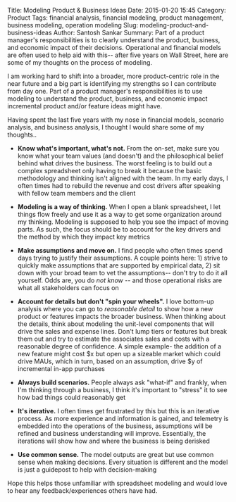 Title: Modeling Product & Business Ideas
Date: 2015-01-20 15:45
Category: Product
Tags: financial analysis, financial modeling, product management, business modeling, operation modeling
Slug: modeling-product-and-business-ideas
Author: Santosh Sankar
Summary: Part of a product manager's responsibilities is to clearly understand the product, business, and economic impact of their decisions. Operational and financial models are often used to help aid with this-- after five years on Wall Street, here are some of my thoughts on the process of modeling.

I am working hard to shift into a broader, more product-centric role in the near future and a big part is identifying my strengths so I can contribute from day one. Part of a product manager's responsibilities is to use modeling to understand the product, business, and economic impact incremental product and/or feature ideas might have. 

Having spent the last five years with my nose in financial models, scenario analysis, and business analysis, I thought I would share some of my thoughts.. 

* **Know what's important, what's not.** From the on-set, make sure you know what your team values (and doesn't) and the philosophical belief behind what drives the business. The worst feeling is to build out a complex spreadsheet only having to break it because the basic methodology and thinking isn't aligned with the team. In my early days, I often times had to rebuild the revenue and cost drivers after speaking with fellow team members and the client 

* **Modeling is a way of thinking.** When I open a blank spreadsheet, I let things flow freely and use it as a way to get some organization around my thinking. Modeling is supposed to help you see the impact of moving parts. As such, the focus should be to account for the key drivers and the method by which they impact key metrics

* **Make assumptions and move on.** I find people who often times spend days trying to justify their assumptions. A couple points here: 1) strive to quickly make assumptions that are supported by empirical data, 2) sit down with your broad team to vet the assumptions-- don't try to do it all yourself. Odds are, you do *not know* -- and those operational risks are what all stakeholders can focus on

* **Account for details but don't "spin your wheels".** I love bottom-up analysis where you can go to *reasonable detail* to show how a new product or features impacts the broader business. When thinking about the details, think about modeling the unit-level components that will drive the sales and expense lines. Don't lump tiers or features but break them out and try to estimate the associates sales and costs with a reasonable degree of confidence. A simple example- the addition of a new feature might cost $x but open up a sizeable market which could drive MAUs, which in turn, based on an assumption, drive $y of incremental in-app purchases

* **Always build scenarios.** People always ask "what-if" and frankly, when I'm thinking through a business, I think it's important to "stress" it to see how bad things could reasonably get

* **It's iterative.** I often times get frustrated by this but this is an iterative process. As more experience and information is gained, and telemetry is embedded into the operations of the business, assumptions will be refined and business understanding will improve. Essentially, the iterations will show how and where the business is being derisked

* **Use common sense.** The model outputs are great but use common sense when making decisions. Every situation is different and the model is just a guidepost to help with decision-making

Hope this helps those unfamiliar with spreadsheet modeling and would love to hear any feedback/experiences others have had.